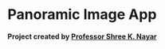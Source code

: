 # Panoramic Image App

**Project created by [Professor Shree K. Nayar](http://www.cs.columbia.edu/~nayar/)**
